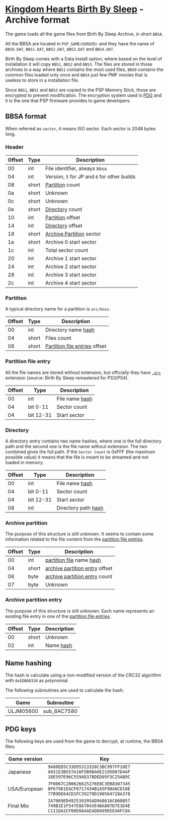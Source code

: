 # [Kingdom Hearts Birth By Sleep](index) - Archive format

The game loads all the game files from Birth By Sleep Archive, in short `BBSA`.

All the BBSA are located in `PSP_GAME/USRDIR/` and they have the name of `BBS0.DAT`, `BBS1.DAT`, `BBS2.DAT`, `BBS3.DAT` and `BBS4.DAT`.

Birth By Sleep comes with a Data Install option, where based on the level of installation it will copy `BBS1`, `BBS2` and `BBS3`. The files are stored in those archives in a way where `BBS1` contains the most used files, `BBS0` contains the common files loaded only once and `BBS4` just few PMF movies that is useless to store in a installation file.

Since `BBS1`, `BBS2` and `BBS3` are copied to the PSP Memory Stick, those are encrypted to prevent modification. The encryption system used is [PDG](#pdg) and it is the one that PSP firmware provides to game developers.

## BBSA format

When referred as `sector`, it means ISO sector. Each sector is 2048 bytes long.

### Header

| Offset | Type  | Description
|--------|-------|------------
| 00     | int   | File identifier, always `bbsa`
| 04     | int   | Version, `5` for JP and `6` for other builds
| 08     | short | [Partition](#partition) count
| 0a     | short | Unknown
| 0c     | short | Unknown
| 0e     | short | [Directory](#directory) count
| 10     | int   | [Partition](#partition) offset
| 14     | int   | [Directory](#directory) offset
| 18     | short | [Archive Partition](#archive-partition) sector
| 1a     | short | Archive 0 start sector
| 1c     | int  | Total sector count
| 20     | int | Archive 1 start sector
| 24     | int | Archive 2 start sector
| 28     | int | Archive 3 start sector
| 2c     | int | Archive 4 start sector

### Partition

A typical directory name for a partition is `arc/boss`.

| Offset | Type  | Description
|--------|-------|------------
| 00     | int   | Directory name [hash](#name-hashing)
| 04     | short | Files count
| 06     | short | [Partition file entries](#partition-file-entry) offset

### Partition file entry

All the file names are stored without extension, but officially they have [`.arc`](arc) extension (source: Birth By Sleep remastered for PS3/PS4).

| Offset | Type  | Description
|--------|-------|------------
| 00     | int   | File name [hash](#name-hashing)
| 04     | bit 0-11 | Sector count
| 04     | bit 12-31 | Start sector

### Directory

A directory entry contains two name hashes, where one is the full directory path and the second one is the file name without extension. The two combined gives the full path. If the `Sector Count` is 0xFFF (the maximum possible value) it means that the file is meant to be streamed and not loaded in memory.

| Offset | Type  | Description
|--------|-------|------------
| 00     | int   | File name [hash](#name-hashing)
| 04     | bit 0-11 | Sector count
| 04     | bit 12-31 | Start sector
| 08     | int   | Directory path [hash](#name-hashing)

### Archive partition

The purpose of this structure is still unknown. It seems to contain some information related to the file content from the [partition file entries](#partition-file-entry).

| Offset | Type  | Description
|--------|-------|------------
| 00     | int   | [partition file](#partition-file-entry) name [hash](#name-hashing)
| 04     | short | [archive partition entry](#archive-partition-entry) offset
| 06     | byte  | [archive partition entry](#archive-partition-entry) count
| 07     | byte  | Unknown

### Archive partition entry

The purpose of this structure is still unknown. Each name represents an existing file entry in one of the [partition file entries](#partition-file-entry).

| Offset | Type  | Description
|--------|-------|------------
| 00     | short | Unknown
| 02     | int   | Name [hash](#name-hashing)

## Name hashing

The hash is calculate using a non-modified version of the CRC32 algorithm with `0xEDB88320` as polynomial.

The following subroutines are used to calculate the hash:

| Game      | Subroutine |
|-----------|-------------|
| ULJM05600 | sub_8AC7580 |

## PDG keys

The following keys are used from the game to decrypt, at runtime, the BBSA files:

| Game version | Key |
|--------------|-----|
| Japanese     | `9A88ED5C33D95313320C3BC997FF10E7 A931E3B557A16F5B98A6E2195D07D4AF 18E597E96C559AD378DED05F3C25AB9C`
| USA/European | `7F0067C280626625276E8C3EB8307345 8F67981EACF0717434B1A5F98A0CD18E 77B9DE64CD1FC39279D190564728A378`
| Final Mix    | `2A7069ED492539395AD9A8616C060B57 749B1E1F547E8A7043E4BA807D7E3D4E C111DA2CF00E66AAEADD609EEEA6FC8A`
